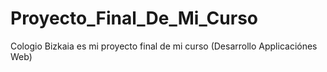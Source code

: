 # Proyecto_Final_De_Mi_Curso
Cologio Bizkaia es mi proyecto final de mi curso (Desarrollo Applicaciónes Web)

